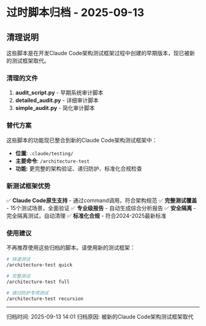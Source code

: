 # 过时脚本归档 - 2025-09-13

## 清理说明

这些脚本是在开发Claude Code架构测试框架过程中创建的早期版本，现已被新的测试框架取代。

### 清理的文件

1. **audit_script.py** - 早期系统审计脚本
2. **detailed_audit.py** - 详细审计脚本
3. **simple_audit.py** - 简化审计脚本

### 替代方案

这些脚本的功能现已整合到新的Claude Code架构测试框架中：

- **位置**: `.claude/testing/`
- **主要命令**: `/architecture-test`
- **功能**: 更完整的架构验证、递归防护、标准化合规检查

### 新测试框架优势

✅ **Claude Code原生支持** - 通过command调用，符合架构规范
✅ **完整测试覆盖** - 15个测试场景，全面验证
✅ **专业级报告** - 自动生成综合分析报告
✅ **安全隔离** - 完全隔离测试，自动清理
✅ **标准化合规** - 符合2024-2025最新标准

### 使用建议

不再推荐使用这些归档的脚本。请使用新的测试框架：

```bash
# 快速测试
/architecture-test quick

# 完整测试
/architecture-test full

# 递归防护专项测试
/architecture-test recursion
```

---
归档时间: 2025-09-13 14:01
归档原因: 被新的Claude Code架构测试框架取代